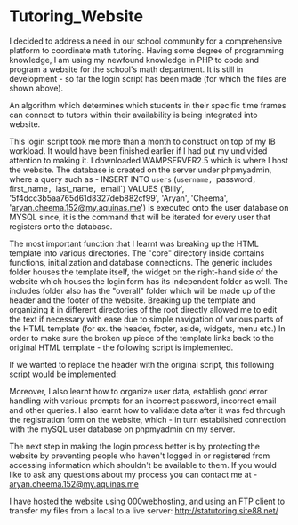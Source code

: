 # Tutoring_Website
I decided to address a need in our school community for a comprehensive platform to coordinate math tutoring. Having some degree of programming knowledge, I am using my newfound knowledge in PHP to code and program a website for the school's math department. It is still in development - so far the login script has been made (for which the files are shown above).

An algorithm which determines which students in their specific time frames can connect to tutors within their availability is being integrated into website.

This login script took me more than a month to construct on top of my IB workload. It would have been finished earlier if I had put my undivided attention to making it. I downloaded WAMPSERVER2.5 which is where I host the website. The database is created on the server under phpmyadmin, where a query such as - INSERT INTO `users` (`username, `password`, `first_name`, `last_name`, `email`) VALUES ('Billy', '5f4dcc3b5aa765d61d8327deb882cf99', 'Aryan', 'Cheema', 'aryan.cheema.152@my.aquinas.me') is executed onto the user database on MYSQL since, it is the command that will be iterated for every user that registers onto the database. 

The most important function that I learnt was breaking up the HTML template into various directories. The "core" directory inside contains functions, initialization and database connections. The generic includes folder houses the template itself, the widget on the right-hand side of the website which houses the login form has its independent folder as well. The includes folder also has the "overall" folder which will be made up of the header and the footer of the website. Breaking up the template and organizing it in different directories of the root directly allowed me to edit the text if necessary with ease due to simple navigation of various parts of the HTML template (for ex. the header, footer, aside, widgets, menu etc.) In order to make sure the broken up piece of the template links back to the original HTML template - the following script is implemented. 

If we wanted to replace the header with the original script, this following script would be implemented:

<? php
include 'includes/head.php';
?>

Moreover, I also learnt how to organize user data, establish good error handling with various prompts for an incorrect password, incorrect email and other queries. I also learnt how to validate data after it was fed through the registration form on the website, which - in turn established connection with the mySQL user database on phpmyadmin on my server. 

The next step in making the login process better is by protecting the website by preventing people who haven't logged in or registered from accessing information which shouldn't be available to them. If you would like to ask any questions about my process you can contact me at - aryan.cheema.152@my.aquinas.me

I have hosted the website using 000webhosting, and using an FTP client to transfer my files from a local to a live server: http://statutoring.site88.net/
